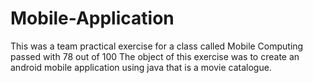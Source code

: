 # Mobile-Application
This was a team practical exercise for a class called Mobile Computing passed with 78 out of 100
The object of this exercise was to create an android mobile application using java that is a movie catalogue.
